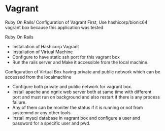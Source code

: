 # Vagrant
Ruby On Rails/ Configuration of Vagrant
First,
Use hashicorp/bionic64 vagrant box because this application was tested

Ruby On Rails
- Installation of Hashicorp Vagrant
- Installation of Virtual Machine
- Configure to have static ssh port for this vagrant box
- Run the rails server and Make it accessible from the local machine.

Configuration of Virtual Box having private and public network which can be accessed from the localmachine
- Configure both private and public network for vagrant box.
- Install apache and ngnix web server both at same time with different port and must run on background and also restart if there is any process failure.
- Any of them can be moniter the status if it is running or not from systemmd or any other tools.
- Install mysql database in vagrant box and configure a user and password for a specific user and pwd.

